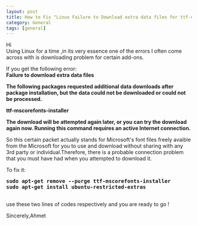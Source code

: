 ```yaml
---
layout: post
title: How to Fix "Linux Failure to Download extra data files for ttf-mscorefonts-installer" error
category: General
tags: [general]
---
```

<p>Hi <br>
Using Linux for a time ,in its very essence one of the errors I often come across with is downloading problem for certain add-ons.
</p>
<p> If you get the following error: <br>
<b>
Failure to download extra data files

The following packages requested additional data downloads after package installation, but the data could not be downloaded or could not be processed.

ttf-mscorefonts-installer

The download will be attempted again later, or you can try the download again now. Running this command requires an active Internet connection. </b> <p>

<p>So this certain  packet  actually stands for Microsoft's font files freely avaible from the Microsoft for you to use and download
without sharing with any 3rd party or individual.Therefore, there is a probable connection problem that you must have had when you attempted to download it.</p>

<p>To fix it: <br>
<pre><b>sudo apt-get remove --purge ttf-mscorefonts-installer
sudo apt-get install ubuntu-restricted-extras</b>
     </pre>
use these two lines of codes respectively and you are ready to go ! <p>

<p>Sincerely,Ahmet</p>


